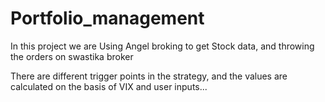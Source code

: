 # Portfolio_management

In this project we are Using Angel broking to get Stock data, and throwing the orders on swastika broker

There are different trigger points in the strategy, and the values are calculated on the basis of VIX and user inputs... 



